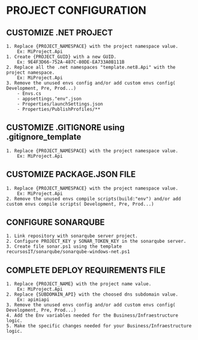 # PROJECT CONFIGURATION

## CUSTOMIZE .NET PROJECT
	1. Replace {PROJECT_NAMESPACE} with the project namespace value. 
		Ex: MiProject.Api
	1. Create {PROJECT_GUID} with a new GUID. 
		Ex: 9E4F3D66-752A-487C-80DE-EA733A0B111B
	2. Replace all the .net namespaces "template.net8.Api" with the project namespace. 
		Ex: MiProject.Api
	3. Remove the unused envs config and/or add custom envs config( Development, Pre, Prod...)
		- Envs.cs
		- appsettings."env".json
		- Properties/launchSettings.json
		- Properties/PublishProfiles/**
		
## CUSTOMIZE .GITIGNORE using .gitignore_template
	1. Replace {PROJECT_NAMESPACE} with the project namespace value.
		Ex: MiProject.Api

## CUSTOMIZE PACKAGE.JSON FILE
	1. Replace {PROJECT_NAMESPACE} with the project namespace value. 
		Ex: MiProject.Api
	2. Remove the unused envs compile scripts(build:"env") and/or add custom envs compile scripts( Development, Pre, Prod...)
		
## CONFIGURE SONARQUBE
	1. Link repository with sonarqube server project.
	2. Configure PROJECT_KEY y SONAR_TOKEN_KEY in the sonarqube server.
	3. Create file sonar.ps1 using the template recursosIT/sonarqube/sonarqube-windows-net.ps1
	
## COMPLETE DEPLOY REQUIREMENTS FILE
	1. Replace {PROJECT_NAME} with the project name value.
		Ex: MiProject.Api
	2. Replace {SUBDOMAIN_API} with the choosed dns subdomain value. 
		Ex: apimiapi
	3. Remove the unused envs config and/or add custom envs config( Development, Pre, Prod...)
	4. Add the Env variables needed for the Business/Infraestructure logic.
	5. Make the specific changes needed for your Business/Infraestructure logic.